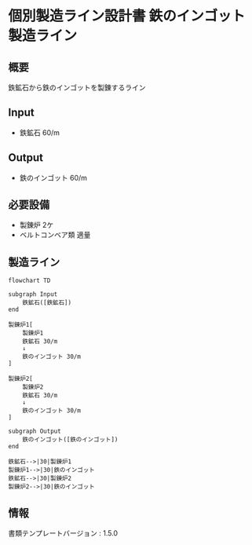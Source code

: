 # 個別製造ライン設計書 鉄のインゴット製造ライン

## 概要
鉄鉱石から鉄のインゴットを製錬するライン

## Input
- 鉄鉱石 60/m

## Output
- 鉄のインゴット 60/m

## 必要設備
- 製錬炉 2ケ
- ベルトコンベア類 適量


## 製造ライン
```mermaid
flowchart TD

subgraph Input
    鉄鉱石([鉄鉱石])
end

製錬炉1[
    製錬炉1
    鉄鉱石 30/m
    ↓
    鉄のインゴット 30/m
]

製錬炉2[
    製錬炉2
    鉄鉱石 30/m
    ↓
    鉄のインゴット 30/m
]

subgraph Output
    鉄のインゴット([鉄のインゴット])
end

鉄鉱石-->|30|製錬炉1
製錬炉1-->|30|鉄のインゴット
鉄鉱石-->|30|製錬炉2
製錬炉2-->|30|鉄のインゴット
```


## 情報
書類テンプレートバージョン : 1.5.0
